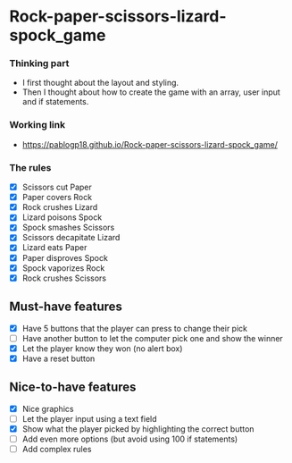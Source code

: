 # Rock-paper-scissors-lizard-spock_game

### Thinking part
- I first thought about the layout and styling.
- Then I thought about how to create the game with an array, user input and if statements.
### Working link
- https://pablogp18.github.io/Rock-paper-scissors-lizard-spock_game/
### The rules 
- [x] Scissors cut Paper
- [x] Paper covers Rock
- [x] Rock crushes Lizard
- [x] Lizard poisons Spock
- [x] Spock smashes Scissors
- [x] Scissors decapitate Lizard
- [x] Lizard eats Paper
- [x] Paper disproves Spock
- [x] Spock vaporizes Rock
- [x] Rock crushes Scissors

## Must-have features
- [x] Have 5 buttons that the player can press to change their pick
- [ ] Have another button to let the computer pick one and show the winner
- [x] Let the player know they won (no alert box)
- [x] Have a reset button

## Nice-to-have features
- [x] Nice graphics
- [ ] Let the player input using a text field
- [x] Show what the player picked by highlighting the correct button
- [ ] Add even more options (but avoid using 100 if statements)
- [ ] Add complex rules